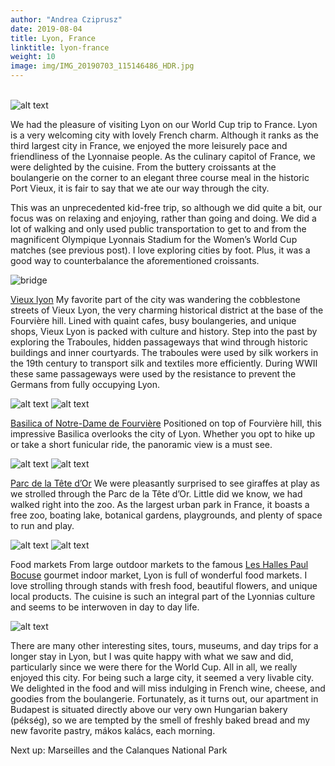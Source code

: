 ```yaml
---
author: "Andrea Cziprusz"
date: 2019-08-04
title: Lyon, France
linktitle: lyon-france
weight: 10
image: img/IMG_20190703_115146486_HDR.jpg
---
```



\
![alt text](/img/IMG_20190703_115146486_HDR.jpg#center "lyon tower")

We had the pleasure of visiting Lyon on our World Cup trip to France. Lyon is a very welcoming city with lovely French charm.  Although it ranks as the third largest city in France, we enjoyed the more leisurely pace and friendliness of the Lyonnaise people.  As the culinary capitol of France, we were delighted by the cuisine. From the buttery croissants at the boulangerie on the corner to an elegant three course meal in the historic Port Vieux, it is fair to say that we ate our way through the city.  

This was an unprecedented kid-free trip, so although we did quite a bit, our focus was on relaxing and enjoying, rather than going and doing. We did a lot of walking and only used public transportation to get to and from the magnificent Olympique Lyonnais Stadium for the Women’s World Cup matches (see previous post). I love exploring cities by foot. Plus, it was a good way to counterbalance the aforementioned croissants.


![bridge](/img/IMG_20190707_094428658_HDR.jpg#center  "bridge")

[Vieux lyon](https://en.lyon-france.com/Lyon-Metropole-and-the-region/The-districts-of-Lyon/Vieux-Lyon)
My favorite part of the city was wandering the cobblestone streets of Vieux Lyon, the very charming historical district at the base of the Fourvière hill. Lined with quaint cafes, busy boulangeries, and unique shops, Vieux Lyon is packed with culture and history. Step into the past by exploring the Traboules, hidden passageways that wind through historic buildings and inner courtyards. The traboules were used by silk workers in the 19th century to transport silk and textiles more efficiently. During WWII these same passageways were used by the resistance to prevent the Germans from fully occupying Lyon. 

![alt text](/img/IMG_20190707_094843000_HDR.jpg#center "bread")
![alt text](/img/IMG_20190707_094850060_HDR.jpg#center "bagette")


[Basilica of Notre-Dame de Fourvière](https://www.fourviere.org/en/discover/notre-dame-de-fourviere/basilica-2/)
Positioned on top of Fourvière hill, this impressive Basilica overlooks the city of Lyon. Whether you opt to hike up or take a short funicular ride, the panoramic view is a must see.

![alt text](/img/IMG_20190707_100549984_HDR-EFFECTS.jpg#center "lyon view")
![alt text](/img/IMG_20190707_102646771_HDR.jpg#center "church lyon")

[Parc de la Tête d’Or](https://www.loisirs-parcdelatetedor.com/)
We were pleasantly surprised to see giraffes at play as we strolled through the Parc de la Tête d’Or.  Little did we know, we had walked right into the zoo. As the largest urban park in France, it boasts a free zoo, boating lake, botanical gardens, playgrounds, and plenty of space to run and play. 

![alt text](/img/IMG_20190708_102645381_HDR.jpg#center "ziraffe")
![alt text](/img/IMG_20190708_103821125_HDR.jpg#center "flowers")

Food markets
From large outdoor markets to the famous [Les Halles Paul Bocuse](https://www.halles-de-lyon-paulbocuse.com/) gourmet indoor market, Lyon is full of wonderful food markets. I love strolling through stands with fresh food, beautiful flowers, and unique local products. The cuisine is such an integral part of the Lyonnias culture and seems to be interwoven in day to day life.

![alt text](/img/IMG_20190703_114738674_HDR-EFFECTS.jpg#center "blue flower")

There are many other interesting sites, tours, museums, and day trips for a longer stay in Lyon, but I was quite happy with what we saw and did, particularly since we were there for the World Cup. All in all, we really enjoyed this city. For being such a large city, it seemed a very livable city. We delighted in the food and will miss indulging in French wine, cheese, and goodies from the boulangerie.  Fortunately, as it turns out, our apartment in Budapest is situated directly above our very own Hungarian bakery (pékség), so we are tempted by the smell of freshly baked bread and my new favorite pastry, mákos kalács, each morning.

Next up: Marseilles and the Calanques National Park
